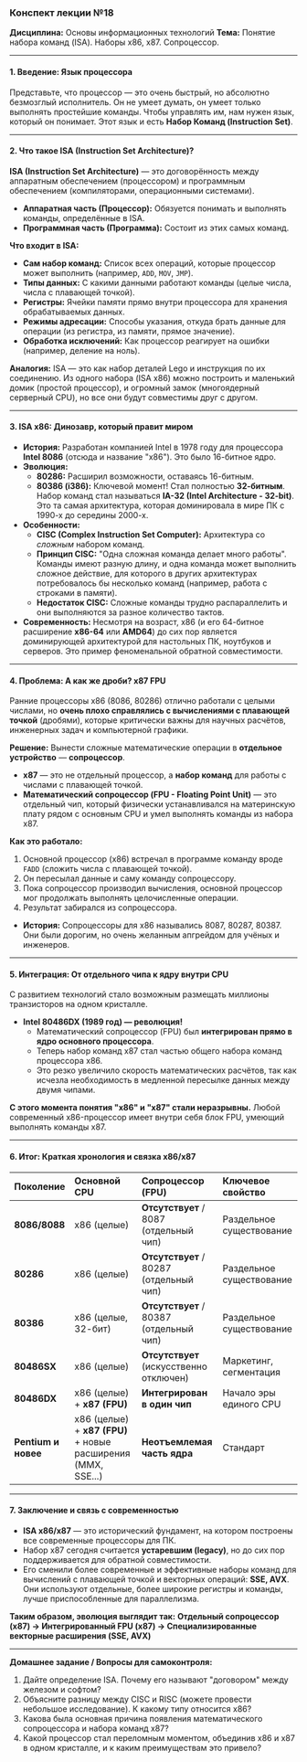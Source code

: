 ### **Конспект лекции №18**
**Дисциплина:** Основы информационных технологий
**Тема:** Понятие набора команд (ISA). Наборы x86, x87. Сопроцессор.

---

#### **1. Введение: Язык процессора**

Представьте, что процессор — это очень быстрый, но абсолютно безмозглый исполнитель. Он не умеет думать, он умеет только выполнять простейшие команды. Чтобы управлять им, нам нужен язык, который он понимает. Этот язык и есть **Набор Команд (Instruction Set)**.

---

#### **2. Что такое ISA (Instruction Set Architecture)?**

**ISA (Instruction Set Architecture)** — это договорённость между аппаратным обеспечением (процессором) и программным обеспечением (компиляторами, операционными системами).

*   **Аппаратная часть (Процессор):** Обязуется понимать и выполнять команды, определённые в ISA.
*   **Программная часть (Программа):** Состоит из этих самых команд.

**Что входит в ISA:**
*   **Сам набор команд:** Список всех операций, которые процессор может выполнить (например, `ADD`, `MOV`, `JMP`).
*   **Типы данных:** С какими данными работают команды (целые числа, числа с плавающей точкой).
*   **Регистры:** Ячейки памяти прямо внутри процессора для хранения обрабатываемых данных.
*   **Режимы адресации:** Способы указания, откуда брать данные для операции (из регистра, из памяти, прямое значение).
*   **Обработка исключений:** Как процессор реагирует на ошибки (например, деление на ноль).

**Аналогия:** ISA — это как набор деталей Lego и инструкция по их соединению. Из одного набора (ISA x86) можно построить и маленький домик (простой процессор), и огромный замок (многоядерный серверный CPU), но все они будут совместимы друг с другом.

---

#### **3. ISA x86: Динозавр, который правит миром**

*   **История:** Разработан компанией Intel в 1978 году для процессора **Intel 8086** (отсюда и название "x86"). Это было 16-битное ядро.
*   **Эволюция:**
    *   **80286:** Расширил возможности, оставаясь 16-битным.
    *   **80386 (i386):** Ключевой момент! Стал полностью **32-битным**. Набор команд стал называться **IA-32 (Intel Architecture - 32-bit)**. Это та самая архитектура, которая доминировала в мире ПК с 1990-х до середины 2000-х.
*   **Особенности:**
    *   **CISC (Complex Instruction Set Computer):** Архитектура со *сложным* набором команд.
    *   **Принцип CISC:** "Одна сложная команда делает много работы". Команды имеют разную длину, и одна команда может выполнить сложное действие, для которого в других архитектурах потребовалось бы несколько команд (например, работа с строками в памяти).
    *   **Недостаток CISC:** Сложные команды трудно распараллелить и они выполняются за разное количество тактов.
*   **Современность:** Несмотря на возраст, x86 (и его 64-битное расширение **x86-64** или **AMD64**) до сих пор является доминирующей архитектурой для настольных ПК, ноутбуков и серверов. Это пример феноменальной обратной совместимости.

---

#### **4. Проблема: А как же дроби? x87 FPU**

Ранние процессоры x86 (8086, 80286) отлично работали с целыми числами, но **очень плохо справлялись с вычислениями с плавающей точкой** (дробями), которые критически важны для научных расчётов, инженерных задач и компьютерной графики.

**Решение:** Вынести сложные математические операции в **отдельное устройство** — **сопроцессор**.

*   **x87** — это не отдельный процессор, а **набор команд** для работы с числами с плавающей точкой.
*   **Математический сопроцессор (FPU - Floating Point Unit)** — это отдельный чип, который физически устанавливался на материнскую плату рядом с основным CPU и умел выполнять команды из набора x87.

**Как это работало:**
1.  Основной процессор (x86) встречал в программе команду вроде `FADD` (сложить числа с плавающей точкой).
2.  Он пересылал данные и саму команду сопроцессору.
3.  Пока сопроцессор производил вычисления, основной процессор мог продолжать выполнять целочисленные операции.
4.  Результат забирался из сопроцессора.

*   **История:** Сопроцессоры для x86 назывались 8087, 80287, 80387. Они были дорогим, но очень желанным апгрейдом для учёных и инженеров.

---

#### **5. Интеграция: От отдельного чипа к ядру внутри CPU**

С развитием технологий стало возможным размещать миллионы транзисторов на одном кристалле.

*   **Intel 80486DX (1989 год) — революция!**
    *   Математический сопроцессор (FPU) был **интегрирован прямо в ядро основного процессора**.
    *   Теперь набор команд x87 стал частью общего набора команд процессора x86.
    *   Это резко увеличило скорость математических расчётов, так как исчезла необходимость в медленной пересылке данных между двумя чипами.

**С этого момента понятия "x86" и "x87" стали неразрывны.** Любой современный x86-процессор имеет внутри себя блок FPU, умеющий выполнять команды x87.

---

#### **6. Итог: Краткая хронология и связка x86/x87**

| Поколение | Основной CPU | Сопроцессор (FPU) | Ключевое свойство |
| :--- | :--- | :--- | :--- |
| **8086/8088** | x86 (целые) | **Отсутствует** / 8087 (отдельный чип) | Раздельное существование |
| **80286** | x86 (целые) | **Отсутствует** / 80287 (отдельный чип) | Раздельное существование |
| **80386** | x86 (целые, 32-бит) | **Отсутствует** / 80387 (отдельный чип) | Раздельное существование |
| **80486SX** | x86 (целые) | **Отсутствует** (искусственно отключен) | Маркетинг, сегментация |
| **80486DX** | x86 (целые) + **x87 (FPU)** | **Интегрирован в один чип** | Начало эры единого CPU |
| **Pentium и новее**| x86 (целые) + **x87 (FPU)** + новые расширения (MMX, SSE...) | **Неотъемлемая часть ядра** | Стандарт |

---

#### **7. Заключение и связь с современностью**

*   **ISA x86/x87** — это исторический фундамент, на котором построены все современные процессоры для ПК.
*   Набор x87 сегодня считается **устаревшим (legacy)**, но до сих пор поддерживается для обратной совместимости.
*   Его сменили более современные и эффективные наборы команд для вычислений с плавающей точкой и векторных операций: **SSE, AVX**. Они используют отдельные, более широкие регистры и команды, лучше приспособленные для параллелизма.

**Таким образом, эволюция выглядит так:**
**Отдельный сопроцессор (x87) → Интегрированный FPU (x87) → Специализированные векторные расширения (SSE, AVX)**

---

**Домашнее задание / Вопросы для самоконтроля:**
1.  Дайте определение ISA. Почему его называют "договором" между железом и софтом?
2.  Объясните разницу между CISC и RISC (можете провести небольшое исследование). К какому типу относится x86?
3.  Какова была основная причина появления математического сопроцессора и набора команд x87?
4.  Какой процессор стал переломным моментом, объединив x86 и x87 в одном кристалле, и к каким преимуществам это привело?